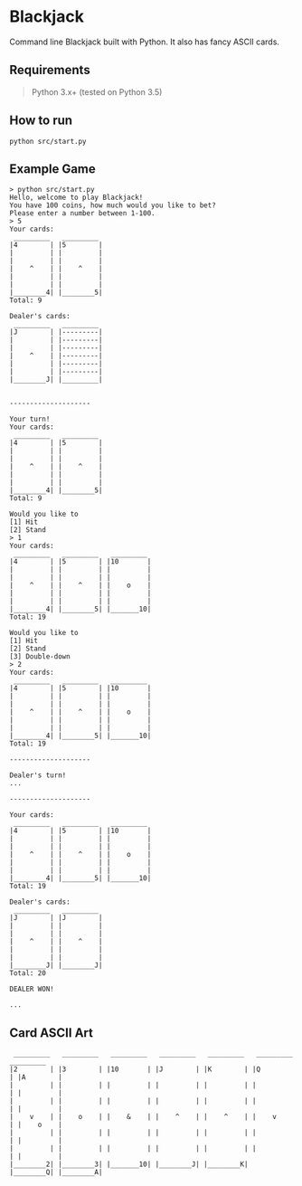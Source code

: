 # Blackjack

Command line Blackjack built with Python. It also has fancy ASCII cards.

## Requirements
> Python 3.x+ (tested on Python 3.5)

## How to run
`python src/start.py`

## Example Game
    > python src/start.py
    Hello, welcome to play Blackjack!
    You have 100 coins, how much would you like to bet?
    Please enter a number between 1-100.
    > 5
    Your cards:
     _________   _________
    |4        | |5        |
    |         | |         |
    |         | |         |
    |    ^    | |    ^    |
    |         | |         |
    |         | |         |
    |________4| |________5|
    Total: 9

    Dealer's cards:
     _________   _________
    |J        | |---------|
    |         | |---------|
    |         | |---------|
    |    ^    | |---------|
    |         | |---------|
    |         | |---------|
    |________J| |_________|


    --------------------

    Your turn!
    Your cards:
     _________   _________
    |4        | |5        |
    |         | |         |
    |         | |         |
    |    ^    | |    ^    |
    |         | |         |
    |         | |         |
    |________4| |________5|
    Total: 9

    Would you like to
    [1] Hit
    [2] Stand
    > 1
    Your cards:
     _________   _________   _________
    |4        | |5        | |10       |
    |         | |         | |         |
    |         | |         | |         |
    |    ^    | |    ^    | |    o    |
    |         | |         | |         |
    |         | |         | |         |
    |________4| |________5| |_______10|
    Total: 19

    Would you like to
    [1] Hit
    [2] Stand
    [3] Double-down
    > 2
    Your cards:
     _________   _________   _________
    |4        | |5        | |10       |
    |         | |         | |         |
    |         | |         | |         |
    |    ^    | |    ^    | |    o    |
    |         | |         | |         |
    |         | |         | |         |
    |________4| |________5| |_______10|
    Total: 19

    --------------------

    Dealer's turn!
    ...

    --------------------

    Your cards:
     _________   _________   _________
    |4        | |5        | |10       |
    |         | |         | |         |
    |         | |         | |         |
    |    ^    | |    ^    | |    o    |
    |         | |         | |         |
    |         | |         | |         |
    |________4| |________5| |_______10|
    Total: 19

    Dealer's cards:
     _________   _________
    |J        | |J        |
    |         | |         |
    |         | |         |
    |    ^    | |    ^    |
    |         | |         |
    |         | |         |
    |________J| |________J|
    Total: 20

    DEALER WON!

    ...

## Card ASCII Art
     _________   _________   _________   _________   _________   _________   _________
    |2        | |3        | |10       | |J        | |K        | |Q        | |A        | 
    |         | |         | |         | |         | |         | |         | |         |
    |         | |         | |         | |         | |         | |         | |         |
    |    v    | |    o    | |    &    | |    ^    | |    ^    | |    v    | |    o    |
    |         | |         | |         | |         | |         | |         | |         |
    |         | |         | |         | |         | |         | |         | |         |
    |________2| |________3| |_______10| |________J| |________K| |________Q| |________A|

